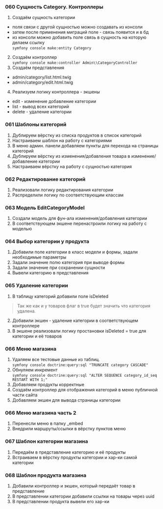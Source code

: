 ### 060 Сущность Category. Контроллеры

1. Создаём сущность категории

- поля связи с другой сущностью можно создавать из консоли
- затем после применения миграций поле - связь появится и в бд
- из консоли можно добавить поле связь в сущность на которую делаем ссылку  
  `symfony console make:entity Category`

2. Создаём контроллер  
   `symfony console make:controller Admin\\CategoryController`
3. Создаём представления

- admin/category/list.html.twig
- admin/category/edit.html.twig

4. Реализуем логику контроллера - экшены

- edit - изменение добавление категории
- list - вывод всех категорий
- delete - удаление категории

### 061 Шаблоны категорий

1. Дублируем вёрстку из списка продуктов в список категорий
2. Настраиваем шаблон на работу с категориями
3. В меню админ. панели добавляем пункты для перехода на страницы категорий
4. Дублируем вёрстку из изменения/добавления товара в изменение/добавление категории
5. Настраиваем вёрстку на работу с сущностью категория

### 062 Редактирование категорий

1. Реализовали логику редактирования категории
2. Распределили логику по соответствующим классам

### 063 Модель EditCategoryModel

1. Создали модель для фун-ала изменения/добавления категории
2. В соответствующем экшене перенастроили логику на работу с моделью

### 064 Выбор категории у продукта

1. Добавили поле категории в класс модели и формы, задали необходимые параметры
2. Задали значение полю категория при выводе формы
3. Задали значение при сохранении сущности
4. Вывели категорию в представления

### 065 Удаление категории

1. В таблицу категорий добавили поле isDeleted

> Так же как и у товаров флаг в true будет значить что категория удалена.

2. Добавили экшен - удаление категории в соответствующем контроллере
3. В экшене реализовали логику простановки isDeleted = true для категории и её товаров

### 066 Меню магазина

1. Удаляем все тестовые данные из таблиц.  
   `symfony console doctrine:query:sql "TRUNCATE category CASCADE"`
2. Обнуляем инкремент  
   `symfony console doctrine:query:sql "ALTER SEQUENCE category_id_seq RESTART WITH 1;"`
3. Добавляем продукты корректные
4. Создаём контроллер для отображения категорий в меню публичной части сайта
5. Добавляем экшен для вывода страницы категории

### 066 Меню магазина часть 2

1. Перенесли меню в папку _embed
2. Внедрили маршруты/ссылки в вёрстку пунктов меню

### 067 Шаблон категории магазина

1. Передаём в представление категорию и её продукты
2. Встраиваем в вёрстку продукты категории и хар-ки самой категории

### 068 Шаблон продукта магазина

1. Добавили контроллер и экшен, который передаёт товар в представление
2. В представлении категории добавили ссылки на товары через uuid
3. В представлении продукта вывели его хар-ки